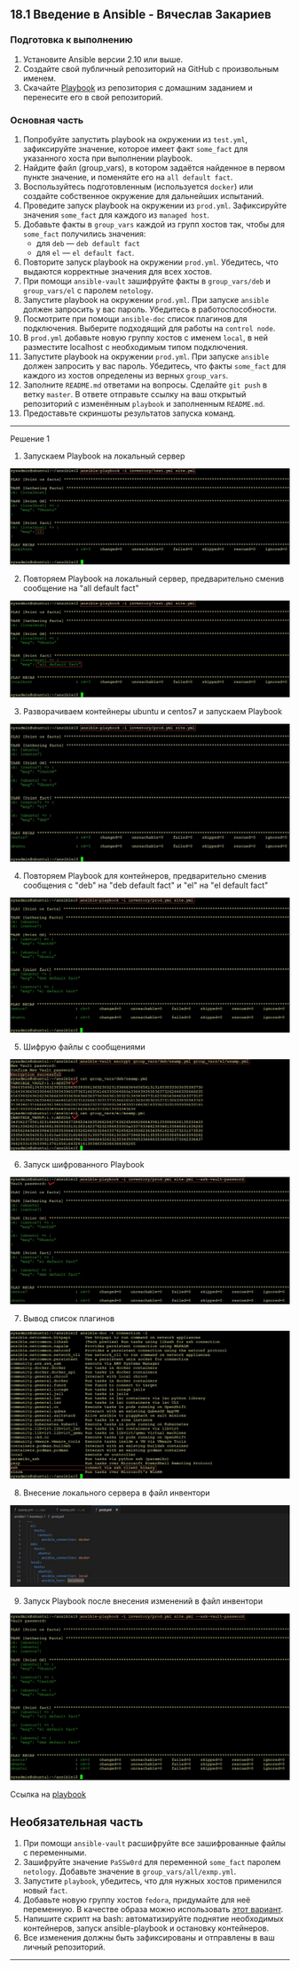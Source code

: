 ## 18.1 Введение в Ansible - Вячеслав Закариев

### Подготовка к выполнению

1. Установите Ansible версии 2.10 или выше.
2. Создайте свой публичный репозиторий на GitHub с произвольным именем.
3. Скачайте [Playbook](./playbook/) из репозитория с домашним заданием и перенесите его в свой репозиторий.

### Основная часть

1. Попробуйте запустить playbook на окружении из `test.yml`, зафиксируйте значение, которое имеет факт `some_fact` для указанного хоста при выполнении playbook.
2. Найдите файл (group_vars), в котором задаётся найденное в первом пункте значение, и поменяйте его на `all default fact`.
3. Воспользуйтесь подготовленным (используется `docker`) или создайте собственное окружение для дальнейших испытаний.
4. Проведите запуск playbook на окружении из `prod.yml`. Зафиксируйте значения `some_fact` для каждого из `managed host`.
5. Добавьте факты в `group_vars` каждой из групп хостов так, чтобы для `some_fact` получились значения:
   - для `deb` — `deb default fact`
   - для `el` — `el default fact`.
6.  Повторите запуск playbook на окружении `prod.yml`. Убедитесь, что выдаются корректные значения для всех хостов.
7. При помощи `ansible-vault` зашифруйте факты в `group_vars/deb` и `group_vars/el` с паролем `netology`.
8. Запустите playbook на окружении `prod.yml`. При запуске `ansible` должен запросить у вас пароль. Убедитесь в работоспособности.
9. Посмотрите при помощи `ansible-doc` список плагинов для подключения. Выберите подходящий для работы на `control node`.
10. В `prod.yml` добавьте новую группу хостов с именем  `local`, в ней разместите localhost с необходимым типом подключения.
11. Запустите playbook на окружении `prod.yml`. При запуске `ansible` должен запросить у вас пароль. Убедитесь, что факты `some_fact` для каждого из хостов определены из верных `group_vars`.
12. Заполните `README.md` ответами на вопросы. Сделайте `git push` в ветку `master`. В ответе отправьте ссылку на ваш открытый репозиторий с изменённым `playbook` и заполненным `README.md`.
13. Предоставьте скриншоты результатов запуска команд.

---

Решение 1

1. Запускаем Playbook на локальный сервер

![ans01](https://github.com/SlavaZakariev/netology/blob/ea120408ccbcfc1773e0096283a64f5207e97c46/ansible/18.1_introduction/resources/ans1_1.1.jpg)

2. Повторяем Playbook на локальный сервер, предварительно сменив сообщение на "all default fact"

![ans02](https://github.com/SlavaZakariev/netology/blob/ea120408ccbcfc1773e0096283a64f5207e97c46/ansible/18.1_introduction/resources/ans1_1.2.jpg)

3. Разворачиваем контейнеры ubuntu и centos7 и запускаем Playbook

![ans03](https://github.com/SlavaZakariev/netology/blob/ea120408ccbcfc1773e0096283a64f5207e97c46/ansible/18.1_introduction/resources/ans1_1.3.jpg)

4. Повторяем Playbook для контейнеров, предварительно сменив сообщения с "deb" на "deb default fact" и "el" на "el default fact"

![ans04](https://github.com/SlavaZakariev/netology/blob/ea120408ccbcfc1773e0096283a64f5207e97c46/ansible/18.1_introduction/resources/ans1_1.4.jpg)

5. Шифрую файлы с сообщениями

![ans05](https://github.com/SlavaZakariev/netology/blob/ea120408ccbcfc1773e0096283a64f5207e97c46/ansible/18.1_introduction/resources/ans1_1.5.jpg)

6. Запуск шифрованного Playbook

![ans06](https://github.com/SlavaZakariev/netology/blob/2b6dc80fa672c2d1ebd2b98cf2df8a8170fc8b7f/ansible/18.1_introduction/resources/ans1_1.6.jpg)

7. Вывод список плагинов

![ans07](https://github.com/SlavaZakariev/netology/blob/ea120408ccbcfc1773e0096283a64f5207e97c46/ansible/18.1_introduction/resources/ans1_1.7.jpg)

8. Внесение локального сервера в файл инвентори

![ans08](https://github.com/SlavaZakariev/netology/blob/ea120408ccbcfc1773e0096283a64f5207e97c46/ansible/18.1_introduction/resources/ans1_1.8.jpg)

9. Запуск Playbook после внесения изменений в файл инвентори

![ans09](https://github.com/SlavaZakariev/netology/blob/d42a14f860c657c60b47fa7aaf896fb726c389b7/ansible/18.1_introduction/resources/ans1_1.9.jpg)

Ссылка на [playbook](https://github.com/SlavaZakariev/netology/tree/main/ansible/18.1_introduction/playbook)

## Необязательная часть

1. При помощи `ansible-vault` расшифруйте все зашифрованные файлы с переменными.
2. Зашифруйте значение `PaSSw0rd` для переменной `some_fact` паролем `netology`. Добавьте значение в `group_vars/all/exmp.yml`.
3. Запустите `playbook`, убедитесь, что для нужных хостов применился новый `fact`.
4. Добавьте новую группу хостов `fedora`, придумайте для неё переменную. В качестве образа можно использовать [этот вариант](https://hub.docker.com/r/pycontribs/fedora).
5. Напишите скрипт на bash: автоматизируйте поднятие необходимых контейнеров, запуск ansible-playbook и остановку контейнеров.
6. Все изменения должны быть зафиксированы и отправлены в ваш личный репозиторий.

---
